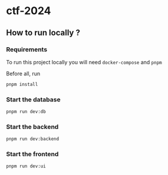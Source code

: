 # ctf-2024

## How to run locally ?

### Requirements

To run this project locally you will need `docker-compose` and `pnpm`

Before all, run

```bash
pnpm install
```

### Start the database

```bash
pnpm run dev:db
```

### Start the backend

```bash
pnpm run dev:backend
```

### Start the frontend

```bash
pnpm run dev:ui
```
